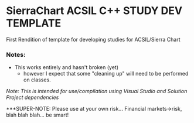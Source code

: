 # SierraChart ACSIL C++ STUDY DEV TEMPLATE
First Rendition of template for developing
studies for ACSIL/Sierra Chart

### Notes:
- This works entirely and hasn't broken (yet)
  - however I expect that some "cleaning up"
    will need to be performed on classes. 

*Note: This is intended for use/compilation using Visual Studio and Solution Project dependencies*


***SUPER-NOTE: Please use at your own risk... Financial markets->risk, blah blah blah... be smart!
